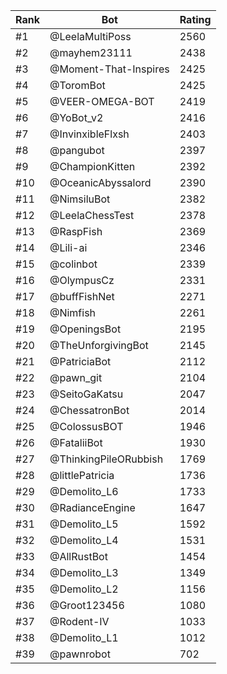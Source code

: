 Rank|Bot|Rating
---|---|---
#1|@LeelaMultiPoss|2560
#2|@mayhem23111|2438
#3|@Moment-That-Inspires|2425
#4|@ToromBot|2425
#5|@VEER-OMEGA-BOT|2419
#6|@YoBot_v2|2416
#7|@InvinxibleFlxsh|2403
#8|@pangubot|2397
#9|@ChampionKitten|2392
#10|@OceanicAbyssalord|2390
#11|@NimsiluBot|2382
#12|@LeelaChessTest|2378
#13|@RaspFish|2369
#14|@Lili-ai|2346
#15|@colinbot|2339
#16|@OlympusCz|2331
#17|@buffFishNet|2271
#18|@Nimfish|2261
#19|@OpeningsBot|2195
#20|@TheUnforgivingBot|2145
#21|@PatriciaBot|2112
#22|@pawn_git|2104
#23|@SeitoGaKatsu|2047
#24|@ChessatronBot|2014
#25|@ColossusBOT|1946
#26|@FataliiBot|1930
#27|@ThinkingPileORubbish|1769
#28|@littlePatricia|1736
#29|@Demolito_L6|1733
#30|@RadianceEngine|1647
#31|@Demolito_L5|1592
#32|@Demolito_L4|1531
#33|@AllRustBot|1454
#34|@Demolito_L3|1349
#35|@Demolito_L2|1156
#36|@Groot123456|1080
#37|@Rodent-IV|1033
#38|@Demolito_L1|1012
#39|@pawnrobot|702
